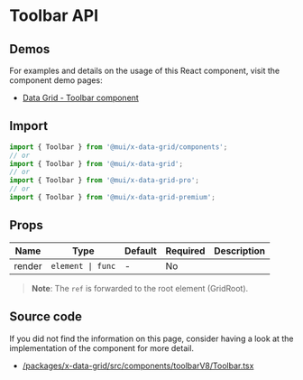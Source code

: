 # Toolbar API

## Demos

For examples and details on the usage of this React component, visit the component demo pages:

- [Data Grid - Toolbar component](/x/react-data-grid/components/toolbar)

## Import

```jsx
import { Toolbar } from '@mui/x-data-grid/components';
// or
import { Toolbar } from '@mui/x-data-grid';
// or
import { Toolbar } from '@mui/x-data-grid-pro';
// or
import { Toolbar } from '@mui/x-data-grid-premium';
```

## Props

| Name | Type | Default | Required | Description |
|------|------|---------|----------|-------------|
| render | `element \| func` | - | No |  |

> **Note**: The `ref` is forwarded to the root element (GridRoot).

## Source code

If you did not find the information on this page, consider having a look at the implementation of the component for more detail.

- [/packages/x-data-grid/src/components/toolbarV8/Toolbar.tsx](https://github.com/mui/material-ui/tree/HEAD/packages/x-data-grid/src/components/toolbarV8/Toolbar.tsx)